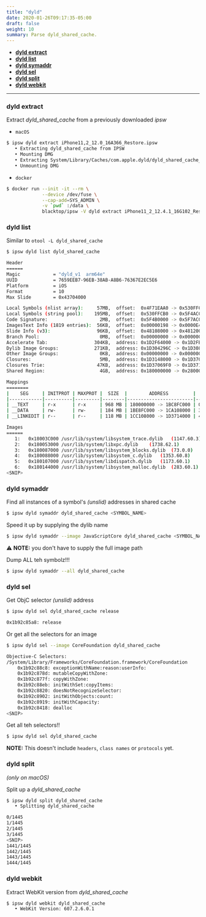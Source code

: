 ```yaml
---
title: "dyld"
date: 2020-01-26T09:17:35-05:00
draft: false
weight: 10
summary: Parse dyld_shared_cache.
---
```


- [**dyld extract**](#dyld-extract)
- [**dyld list**](#dyld-list)
- [**dyld symaddr**](#dyld-symaddr)
- [**dyld sel**](#dyld-sel)
- [**dyld split**](#dyld-split)
- [**dyld webkit**](#dyld-webkit)

---

### **dyld extract**

Extract _dyld_shared_cache_ from a previously downloaded _ipsw_

- `macOS`

```bash
$ ipsw dyld extract iPhone11,2_12.0_16A366_Restore.ipsw
   • Extracting dyld_shared_cache from IPSW
   • Mounting DMG
   • Extracting System/Library/Caches/com.apple.dyld/dyld_shared_cache_arm64e to dyld_shared_cache
   • Unmounting DMG
```

- `docker`

```bash
$ docker run --init -it --rm \
             --device /dev/fuse \
             --cap-add=SYS_ADMIN \
             -v `pwd` :/data \
             blacktop/ipsw -V dyld extract iPhone11_2_12.4.1_16G102_Restore.ipsw
```

### **dyld list**

Similar to `otool -L dyld_shared_cache`

```bash
$ ipsw dyld list dyld_shared_cache

Header
======
Magic            = "dyld_v1  arm64e"
UUID             = 7659EEB7-96EB-38AB-A8B6-76367E2EC5E6
Platform         = iOS
Format           = 10
Max Slide        = 0x43704000

Local Symbols (nlist array):     57MB,  offset:  0x4F71EAA0 -> 0x530FFCB0
Local Symbols (string pool):    195MB,  offset:  0x530FFCB0 -> 0x5F4ACCED
Code Signature:                   2MB,  offset:  0x5F4B0000 -> 0x5F7AC000
ImagesText Info (1819 entries):  56KB,  offset:  0x00000198 -> 0x0000E4F8
Slide Info (v3):                 96KB,  offset:  0x48108000 -> 0x48120000
Branch Pool:                      0MB,  offset:  0x00000000 -> 0x00000000
Accelerate Tab:                 304KB,  address: 0x1D2F64000 -> 0x1D2FB0000
Dylib Image Groups:             271KB,  address: 0x1D304296C -> 0x1D30868A8
Other Image Groups:               0KB,  address: 0x00000000 -> 0x00000000
Closures:                         5MB,  address: 0x1D3148000 -> 0x1D37069F0
Closures Trie:                   47KB,  address: 0x1D37069F0 -> 0x1D3712760
Shared Region:                    4GB,  address: 0x180000000 -> 0x280000000

Mappings
========
|    SEG     | INITPROT | MAXPROT |  SIZE  |        ADDRESS         |     FILE OFFSET      |
|------------|----------|---------|--------|------------------------|----------------------|
| __TEXT     | r-x      | r-x     | 968 MB | 180000000 -> 1BC8FC000 | 00000000 -> 3C8FC000 |
| __DATA     | rw-      | rw-     | 184 MB | 1BE8FC000 -> 1CA108000 | 3C8FC000 -> 48108000 |
| __LINKEDIT | r--      | r--     | 118 MB | 1CC108000 -> 1D3714000 | 48108000 -> 4F714000 |

Images
======
   1:	0x18003C000	/usr/lib/system/libsystem_trace.dylib	(1147.60.3)
   2:	0x180053000	/usr/lib/system/libxpc.dylib	(1738.62.1)
   3:	0x180087000	/usr/lib/system/libsystem_blocks.dylib	(73.0.0)
   4:	0x180088000	/usr/lib/system/libsystem_c.dylib	(1353.60.8)
   5:	0x180107000	/usr/lib/system/libdispatch.dylib	(1173.60.1)
   6:	0x180144000	/usr/lib/system/libsystem_malloc.dylib	(283.60.1)
<SNIP>
```

### **dyld symaddr**

Find all instances of a symbol's _(unslid)_ addresses in shared cache

```bash
$ ipsw dyld symaddr dyld_shared_cache <SYMBOL_NAME>
```

Speed it up by supplying the dylib name

```bash
$ ipsw dyld symaddr --image JavaScriptCore dyld_shared_cache <SYMBOL_NAME>
```

⚠️ **NOTE:** you don't have to supply the full image path

Dump ALL teh symbolz!!!

```bash
$ ipsw dyld symaddr --all dyld_shared_cache
```

### **dyld sel**

Get ObjC selector _(unslid)_ address

```bash
$ ipsw dyld sel dyld_shared_cache release

0x1b92c85a8: release
```

Or get all the selectors for an image

```bash
$ ipsw dyld sel --image CoreFoundation dyld_shared_cache

Objective-C Selectors:
/System/Library/Frameworks/CoreFoundation.framework/CoreFoundation
    0x1b92c88c8: exceptionWithName:reason:userInfo:
    0x1b92c878d: mutableCopyWithZone:
    0x1b92c877f: copyWithZone:
    0x1b92c88eb: initWithSet:copyItems:
    0x1b92c8820: doesNotRecognizeSelector:
    0x1b92c8902: initWithObjects:count:
    0x1b92c8919: initWithCapacity:
    0x1b92c8418: dealloc
<SNIP>
```

Get all teh selectors!!

```bash
$ ipsw dyld sel dyld_shared_cache
```

**NOTE:** This doesn't include `headers`, `class names` or `protocols` yet.

### **dyld split**

_(only on macOS)_

Split up a _dyld_shared_cache_

```bash
$ ipsw dyld split dyld_shared_cache
   • Splitting dyld_shared_cache

0/1445
1/1445
2/1445
3/1445
<SNIP>
1441/1445
1442/1445
1443/1445
1444/1445
```

### **dyld webkit**

Extract WebKit version from _dyld_shared_cache_

```bash
$ ipsw dyld webkit dyld_shared_cache
   • WebKit Version: 607.2.6.0.1
```
